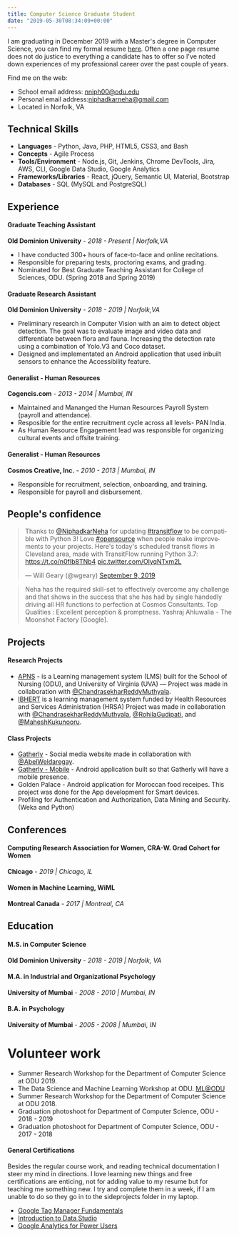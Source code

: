 ```yaml
---
title: Computer Science Graduate Student
date: "2019-05-30T08:34:09+00:00"
---
```


I am graduating in December 2019 with a Master's degree in Computer Science, you can find my formal resume [here](/NehaNiphadkar.pdf). Often a one page resume does not do justice to everything a candidate has to offer so I've noted down experiences of my professional career over the past couple of years.

Find me on the web:

- School email address: [nniph00@odu.edu](https://www.nehaniphadkar.in)
- Personal email address:[niphadkarneha@gmail.com](mailto:niphadkarneha@gmail.com)
- Located in Norfolk, VA

## Technical Skills

- **Languages** - Python, Java, PHP, HTML5, CSS3, and Bash
- **Concepts** - Agile Process
- **Tools/Environment** - Node.js, Git, Jenkins, Chrome DevTools, Jira, AWS, CLI, Google Data Studio, Google Analytics
- **Frameworks/Libraries** - React, jQuery, Semantic UI, Material, Bootstrap
- **Databases** - SQL (MySQL and PostgreSQL)

## Experience

#### Graduate Teaching Assistant
**Old Dominion University** - _2018 - Present | Norfolk,VA_
- I have conducted 300+ hours of face-to-face and online recitations. 
- Responsible for preparing tests, proctoring exams, and grading.
- Nominated for Best Graduate Teaching Assistant for College of Sciences, ODU. (Spring 2018 and Spring 2019)

#### Graduate Research Assistant
**Old Dominion University** - _2018 - 2019 | Norfolk,VA_
- Preliminary research in Computer Vision with an aim to detect object detection. The goal was to evaluate image and video data and differentiate between flora and fauna. Increasing the detection rate using a combination of Yolo.V3 and Coco dataset.
- Designed and implementated an Android application that used inbuilt sensors to enhance the Accessibility feature.

#### Generalist - Human Resources
**Cogencis.com** - _2013 - 2014 | Mumbai, IN_
- Maintained and Mananged the Human Resources Payroll System (payroll and attendance).
- Resposible for the entire recruitment cycle across all levels- PAN India.
- As Human Resource Engagement lead was responsible for organizing cultural events and offsite training.

#### Generalist - Human Resources
**Cosmos Creative, Inc.** - _2010 - 2013 | Mumbai, IN_
- Responsible for recruitment, selection, onboarding, and training.
- Responsible for payroll and disbursement.

## People's confidence

<blockquote class="twitter-tweet" data-lang="en"><p lang="en" dir="ltr">Thanks to <a href="https://twitter.com/NiphadkarNeha?ref_src=twsrc%5Etfw">@NiphadkarNeha</a> for updating <a href="https://twitter.com/hashtag/transitflow?src=hash&amp;ref_src=twsrc%5Etfw">#transitflow</a> to be compatible with Python 3! Love <a href="https://twitter.com/hashtag/opensource?src=hash&amp;ref_src=twsrc%5Etfw">#opensource</a> when people make improvements to your projects. Here&#39;s today&#39;s scheduled transit flows in Cleveland area, made with TransitFlow running Python 3.7: <a href="https://t.co/n0fIb8TNb4">https://t.co/n0fIb8TNb4</a> <a href="https://t.co/OlyqNTxm2L">pic.twitter.com/OlyqNTxm2L</a></p>&mdash; Will Geary (@wgeary) <a href="https://twitter.com/wgeary/status/1171099137435193344?ref_src=twsrc%5Etfw">September 9, 2019</a></blockquote>
<script async src="https://platform.twitter.com/widgets.js" charset="utf-8"></script>


> Neha has the required skill-set to effectively overcome any challenge and that shows in the success that she has had by single handedly driving all HR functions to perfection at Cosmos Consultants. Top Qualities : Excellent perception & promptness.
Yashraj Ahluwalia - The Moonshot Factory [Google].

## Projects

#### Research Projects

- [APNS](https://www.apnplace.org/) - is a Learning management system (LMS) built for the School of Nursing (ODU), and University of Virginia (UVA) — Project was made in collaboration with [@ChandrasekharReddyMuthyala](https://github.com/cmuth001).
- [IBHERT](https://ibhert.org/) is a learning management system funded by Health Resources and Services Administration (HRSA) Project was made in collaboration with [@ChandrasekharReddyMuthyala](https://github.com/cmuth001), [@RohilaGudipati](https://github.com/rohila95), and [@MaheshKukunooru](https://github.com/maheshreddykukunooru).


#### Class Projects
- [Gatherly](http://qav2.cs.odu.edu/fordFanatics/index.php) - Social media website made in collaboration with [@AbelWeldaregay](https://github.com/AbelWeldaregay).
- [Gatherly - Mobile](https://github.com/niphadkarneha/GatherlyMobile) - Android application built so that Gatherly will have a mobile presence.
- Golden Palace - Android application for Moroccan food receipes. This project was done for the App development for Smart devices.
- Profiling for Authentication and Authorization, Data Mining and Security. (Weka and Python)

## Conferences

#### Computing Research Association for Women, CRA-W. Grad Cohort for Women

**Chicago** - _2019 | Chicago, IL_

#### Women in Machine Learning, WiML

**Montreal Canada** - _2017 | Montreal, CA_

## Education

#### M.S. in Computer Science
**Old Dominion University** - _2018 - 2019 | Norfolk, VA_

#### M.A. in Industrial and Organizational Psychology
**University of Mumbai** - _2008 - 2010 | Mumbai, IN_

#### B.A. in Psychology
**University of Mumbai** - _2005 - 2008 | Mumbai, IN_

# Volunteer work

- Summer Research Workshop for the Department of Computer Science at ODU 2019.
- The Data Science and Machine Learning Workshop at ODU. [ML@ODU](https://sites.wp.odu.edu/dscamp/)
- Summer Research Workshop for the Department of Computer Science at ODU 2018.
- Graduation photoshoot for Department of Computer Science, ODU - 2018 - 2019
- Graduation photoshoot for Department of Computer Science, ODU - 2017 - 2018


#### General Certifications

Besides the regular course work, and reading technical documentation I steer my mind in directions. I love learning new things and free certifications are enticing, not for adding value to my resume but for teaching me something new. I try and complete them in a week, if I am unable to do so they go in to the sideprojects folder in my laptop.

- [Google Tag Manager Fundamentals](https://analytics.google.com/analytics/academy/certificate/2NV5kQ_hSE6RB_ifYpZ71w)
- [Introduction to Data Studio](https://analytics.google.com/analytics/academy/certificate/x7AIf5_cQ92eAHkdaF_47g)
- [Google Analytics for Power Users](https://analytics.google.com/analytics/academy/certificate/PSdLr-jwT26M1R7Zj5FTaQ)